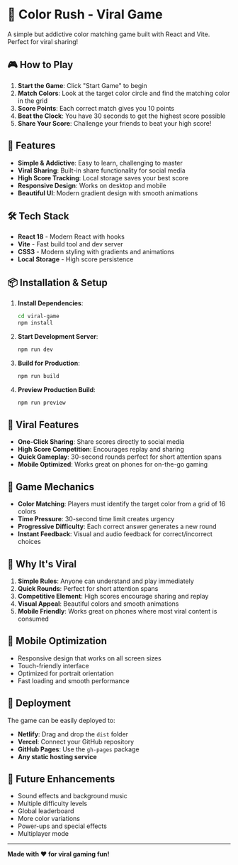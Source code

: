 # 🎨 Color Rush - Viral Game

A simple but addictive color matching game built with React and Vite. Perfect for viral sharing!

## 🎮 How to Play

1. **Start the Game**: Click "Start Game" to begin
2. **Match Colors**: Look at the target color circle and find the matching color in the grid
3. **Score Points**: Each correct match gives you 10 points
4. **Beat the Clock**: You have 30 seconds to get the highest score possible
5. **Share Your Score**: Challenge your friends to beat your high score!

## 🚀 Features

- **Simple & Addictive**: Easy to learn, challenging to master
- **Viral Sharing**: Built-in share functionality for social media
- **High Score Tracking**: Local storage saves your best score
- **Responsive Design**: Works on desktop and mobile
- **Beautiful UI**: Modern gradient design with smooth animations

## 🛠️ Tech Stack

- **React 18** - Modern React with hooks
- **Vite** - Fast build tool and dev server
- **CSS3** - Modern styling with gradients and animations
- **Local Storage** - High score persistence

## 📦 Installation & Setup

1. **Install Dependencies**:
   ```bash
   cd viral-game
   npm install
   ```

2. **Start Development Server**:
   ```bash
   npm run dev
   ```

3. **Build for Production**:
   ```bash
   npm run build
   ```

4. **Preview Production Build**:
   ```bash
   npm run preview
   ```

## 🎯 Viral Features

- **One-Click Sharing**: Share scores directly to social media
- **High Score Competition**: Encourages replay and sharing
- **Quick Gameplay**: 30-second rounds perfect for short attention spans
- **Mobile Optimized**: Works great on phones for on-the-go gaming

## 🎨 Game Mechanics

- **Color Matching**: Players must identify the target color from a grid of 16 colors
- **Time Pressure**: 30-second time limit creates urgency
- **Progressive Difficulty**: Each correct answer generates a new round
- **Instant Feedback**: Visual and audio feedback for correct/incorrect choices

## 🌟 Why It's Viral

1. **Simple Rules**: Anyone can understand and play immediately
2. **Quick Rounds**: Perfect for short attention spans
3. **Competitive Element**: High scores encourage sharing and replay
4. **Visual Appeal**: Beautiful colors and smooth animations
5. **Mobile Friendly**: Works great on phones where most viral content is consumed

## 📱 Mobile Optimization

- Responsive design that works on all screen sizes
- Touch-friendly interface
- Optimized for portrait orientation
- Fast loading and smooth performance

## 🚀 Deployment

The game can be easily deployed to:
- **Netlify**: Drag and drop the `dist` folder
- **Vercel**: Connect your GitHub repository
- **GitHub Pages**: Use the `gh-pages` package
- **Any static hosting service**

## 🎯 Future Enhancements

- Sound effects and background music
- Multiple difficulty levels
- Global leaderboard
- More color variations
- Power-ups and special effects
- Multiplayer mode

---

**Made with ❤️ for viral gaming fun!** 